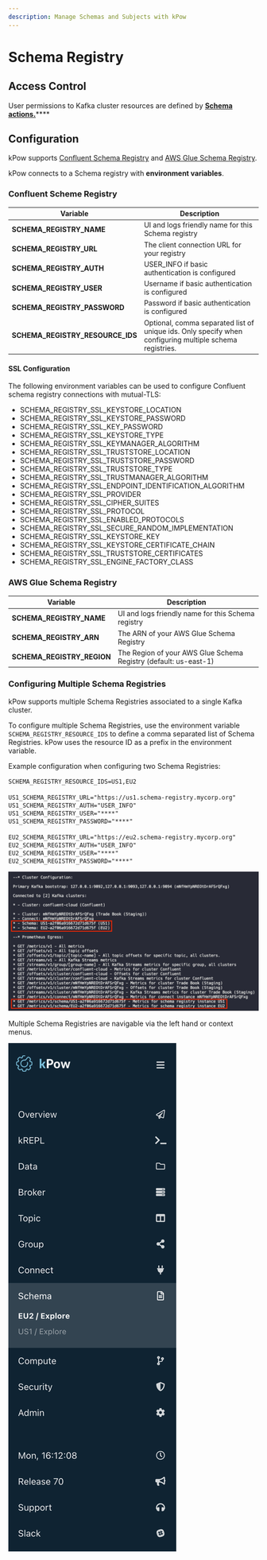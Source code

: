 ```yaml
---
description: Manage Schemas and Subjects with kPow
---
```


# Schema Registry

## Access Control

User permissions to Kafka cluster resources are defined by [**Schema actions.**](../authorization/overview.md#user-actions)****

## **Configuration**

kPow supports [Confluent Schema Registry](https://github.com/confluentinc/schema-registry) and [AWS Glue Schema Registry](https://github.com/awslabs/aws-glue-schema-registry).

kPow connects to a Schema registry with **environment variables**.

### Confluent Scheme Registry



| Variable                            | Description                                                                                             |
| ----------------------------------- | ------------------------------------------------------------------------------------------------------- |
| **SCHEMA\_REGISTRY\_NAME**          | UI and logs friendly name for this Schema registry                                                      |
| **SCHEMA\_REGISTRY\_URL**           | The client connection URL for your registry                                                             |
| **SCHEMA\_REGISTRY\_AUTH**          | USER\_INFO if basic authentication is configured                                                        |
| **SCHEMA\_REGISTRY\_USER**          | Username if basic authentication is configured                                                          |
| **SCHEMA\_REGISTRY\_PASSWORD**      | Password if basic authentication is configured                                                          |
| **SCHEMA\_REGISTRY\_RESOURCE\_IDS** | Optional, comma separated list of unique ids. Only specify when configuring multiple schema registries. |

#### SSL Configuration

The following environment variables can be used to configure Confluent schema registry connections with mutual-TLS:

* SCHEMA\_REGISTRY\_SSL\_KEYSTORE\_LOCATION
* SCHEMA\_REGISTRY\_SSL\_KEYSTORE\_PASSWORD
* SCHEMA\_REGISTRY\_SSL\_KEY\_PASSWORD
* SCHEMA\_REGISTRY\_SSL\_KEYSTORE\_TYPE
* SCHEMA\_REGISTRY\_SSL\_KEYMANAGER\_ALGORITHM
* SCHEMA\_REGISTRY\_SSL\_TRUSTSTORE\_LOCATION
* SCHEMA\_REGISTRY\_SSL\_TRUSTSTORE\_PASSWORD
* SCHEMA\_REGISTRY\_SSL\_TRUSTSTORE\_TYPE
* SCHEMA\_REGISTRY\_SSL\_TRUSTMANAGER\_ALGORITHM
* SCHEMA\_REGISTRY\_SSL\_ENDPOINT\_IDENTIFICATION\_ALGORITHM
* SCHEMA\_REGISTRY\_SSL\_PROVIDER
* SCHEMA\_REGISTRY\_SSL\_CIPHER\_SUITES
* SCHEMA\_REGISTRY\_SSL\_PROTOCOL
* SCHEMA\_REGISTRY\_SSL\_ENABLED\_PROTOCOLS
* SCHEMA\_REGISTRY\_SSL\_SECURE\_RANDOM\_IMPLEMENTATION
* SCHEMA\_REGISTRY\_SSL\_KEYSTORE\_KEY
* SCHEMA\_REGISTRY\_SSL\_KEYSTORE\_CERTIFICATE\_CHAIN
* SCHEMA\_REGISTRY\_SSL\_TRUSTSTORE\_CERTIFICATES
* SCHEMA\_REGISTRY\_SSL\_ENGINE\_FACTORY\_CLASS

### AWS Glue Schema Registry

| Variable                     | Description                                                      |
| ---------------------------- | ---------------------------------------------------------------- |
| **SCHEMA\_REGISTRY\_NAME**   | UI and logs friendly name for this Schema registry               |
| **SCHEMA\_REGISTRY\_ARN**    | The ARN of your AWS Glue Schema Registry                         |
| **SCHEMA\_REGISTRY\_REGION** | The Region of your AWS Glue Schema Registry (default: us-east-1) |

### Configuring Multiple Schema Registries

kPow supports multiple Schema Registries associated to a single Kafka cluster.&#x20;

To configure multiple Schema Registries, use the environment variable `SCHEMA_REGISTRY_RESOURCE_IDS` to define a comma separated list of Schema Registries. kPow uses the resource ID as a prefix in the environment variable.

Example configuration when configuring two Schema Registries:

```
SCHEMA_REGISTRY_RESOURCE_IDS=US1,EU2

US1_SCHEMA_REGISTRY_URL="https://us1.schema-registry.mycorp.org"
US1_SCHEMA_REGISTRY_AUTH="USER_INFO"
US1_SCHEMA_REGISTRY_USER="****"
US1_SCHEMA_REGISTRY_PASSWORD="****"

EU2_SCHEMA_REGISTRY_URL="https://eu2.schema-registry.mycorp.org"
EU2_SCHEMA_REGISTRY_AUTH="USER_INFO"
EU2_SCHEMA_REGISTRY_USER="****"
EU2_SCHEMA_REGISTRY_PASSWORD="****"
```

![kPow's startup log message confirming it has connected to both Schema Registries.](<../.gitbook/assets/Screen Shot 2021-03-29 at 4.14.03 pm.png>)

Multiple Schema Registries are navigable via the left hand or context menus.

![kPow's navigation menu when multiple Schema Registries have been configured.](<../.gitbook/assets/Screen Shot 2021-03-29 at 4.12.11 pm.png>)
